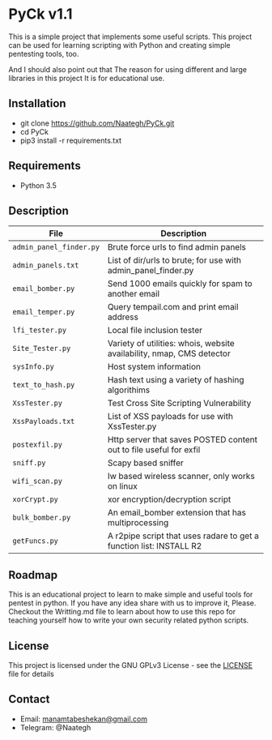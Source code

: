 # PyCk v1.1


This is a simple project that implements some useful scripts.
This project can be used for learning scripting with Python and 
creating simple pentesting tools, too.

And I should also point out that
The reason for using different and large libraries in this project
It is for educational use.

## Installation

- git clone https://github.com/Naategh/PyCk.git
- cd PyCk
- pip3 install -r requirements.txt

## Requirements
- Python 3.5


## Description

| File                  | Description                                                           |
|-----------------------|-----------------------------------------------------------------------|
| `admin_panel_finder.py` | Brute force urls to find admin panels                                 |
| `admin_panels.txt`      | List of dir/urls to brute; for use with admin_panel_finder.py         |
| `email_bomber.py`       | Send 1000 emails quickly for spam to another email                    |
| `email_temper.py`       | Query tempail.com and print email address                             |
| `lfi_tester.py`         | Local file inclusion tester                                           |
| `Site_Tester.py`        | Variety of utilities: whois, website availability, nmap, CMS detector |
| `sysInfo.py`           | Host system information                                               |
| `text_to_hash.py`       | Hash text using a variety of hashing algorithims                      |
| `XssTester.py`          | Test Cross Site Scripting Vulnerability                               |
| `XssPayloads.txt`       | List of XSS payloads for use with XssTester.py                        |
| `postexfil.py`          | Http server that saves POSTED content out to file useful for exfil    |
| `sniff.py`              | Scapy based sniffer                                                   |
| `wifi_scan.py`          | Iw based wireless scanner, only works on linux                        |
| `xorCrypt.py`           | xor encryption/decryption script                                      |
| `bulk_bomber.py`        | An email_bomber extension that has multiprocessing                    |
| `getFuncs.py`           | A r2pipe script that uses radare to get a function list: INSTALL R2   |


## Roadmap
This is an educational project to learn to make simple and useful tools for pentest in python.
If you have any idea share with us to improve it, Please.
Checkout the Writting.md file to learn about how to use this repo for 
teaching yourself how to write your own security related python scripts.

## License
This project is licensed under the GNU GPLv3 License - see the [LICENSE](LICENSE) file for details

## Contact
- Email: manamtabeshekan@gmail.com
- Telegram: @Naategh
